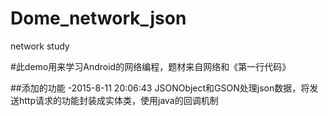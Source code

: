 # Dome_network_json
network study

#此demo用来学习Android的网络编程，题材来自网络和《第一行代码》

##添加的功能
-2015-8-11 20:06:43  JSONObject和GSON处理json数据，将发送http请求的功能封装成实体类，使用java的回调机制

